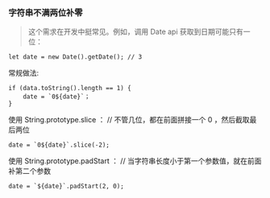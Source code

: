 ### 字符串不满两位补零
> 这个需求在开发中挺常见。例如，调用 Date api 获取到日期可能只有一位：
```
let date = new Date().getDate(); // 3
```
常规做法:
```
if (data.toString().length == 1) {
    date = `0${date}`；
}
```
使用 String.prototype.slice ：
// 不管几位，都在前面拼接一个 0 ，然后截取最后两位
```
date = `0${date}`.slice(-2);
```
使用 String.prototype.padStart ：
// 当字符串长度小于第一个参数值，就在前面补第二个参数
```
date = `${date}`.padStart(2, 0);
```